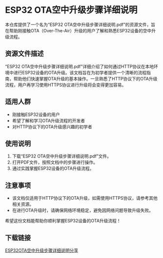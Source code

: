 # ESP32 OTA空中升级步骤详细说明

本仓库提供了一个名为“ESP32 OTA空中升级步骤详细说明.pdf”的资源文件，旨在帮助刚接触OTA（Over-The-Air）升级的用户了解和熟悉ESP32设备的空中升级流程。

## 资源文件描述

“ESP32 OTA空中升级步骤详细说明.pdf”详细介绍了如何通过HTTP协议在本地环境中进行ESP32设备的OTA升级。该文档旨在为初学者提供一个清晰的流程指南，帮助他们快速掌握OTA升级的基本操作。一旦熟悉了HTTP协议下的OTA升级流程，用户再学习使用HTTPS协议进行升级将会变得更加容易。

## 适用人群

- 刚接触ESP32设备的用户
- 希望了解和学习OTA升级流程的开发者
- 对HTTP协议下的OTA升级感兴趣的初学者

## 使用说明

1. 下载“ESP32 OTA空中升级步骤详细说明.pdf”文件。
2. 打开PDF文件，按照文档中的步骤进行操作。
3. 通过实践掌握ESP32设备的OTA升级流程。

## 注意事项

- 该文档仅适用于HTTP协议下的OTA升级，如需使用HTTPS协议，请参考其他相关资源。
- 在进行OTA升级时，请确保网络环境稳定，避免因网络问题导致升级失败。

希望这份文档能帮助你顺利掌握ESP32设备的OTA升级流程！

## 下载链接

[ESP32OTA空中升级步骤详细说明分享](https://pan.quark.cn/s/814933dd82e8)